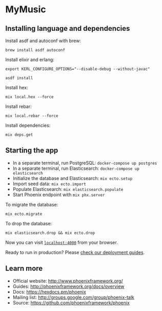 # MyMusic

## Installing language and dependencies

Install asdf and autoconf with brew:

`brew install asdf autoconf`

Install elixir and erlang:

`export KERL_CONFIGURE_OPTIONS="--disable-debug --without-javac"`

`asdf install`

Install hex:

`mix local.hex --force`

Install rebar:

`mix local.rebar --force`

Install dependencies:

`mix deps.get`

## Starting the app

- In a separate terminal, run PostgreSQL: `docker-compose up postgres`
- In a separate terminal, run Elasticsearch: `docker-compose up elasticsearch`
- Initialize the database and Elasticsearch: `mix ecto.setup`
- Import seed data: `mix ecto.import`
- Populate Elasticsearch: `mix elasticsearch.populate`
- Start Phoenix endpoint with `mix phx.server`

To migrate the database:

`mix ecto.migrate`

To drop the database:

`mix elasticsearch.drop && mix ecto.drop`

Now you can visit [`localhost:4000`](http://localhost:4000) from your browser.

Ready to run in production? Please [check our deployment guides](http://www.phoenixframework.org/docs/deployment).

## Learn more

- Official website: http://www.phoenixframework.org/
- Guides: http://phoenixframework.org/docs/overview
- Docs: https://hexdocs.pm/phoenix
- Mailing list: http://groups.google.com/group/phoenix-talk
- Source: https://github.com/phoenixframework/phoenix
